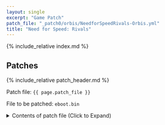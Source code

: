 ```yaml
---
layout: single
excerpt: "Game Patch"
patch_file: "_patch0/orbis/NeedforSpeedRivals-Orbis.yml"
title: "Need for Speed: Rivals"
---
```


<!-- # {{ page.title }} -->

{% include_relative index.md %}

## Patches

{% include_relative patch_header.md %}

Patch file: `{{ page.patch_file }}`

File to be patched: `eboot.bin`

<details>
<summary>Contents of patch file (Click to Expand)</summary>

{% highlight yml %}
{% flexible_include {{ page.patch_file }} %}
{% endhighlight %}

</details>

